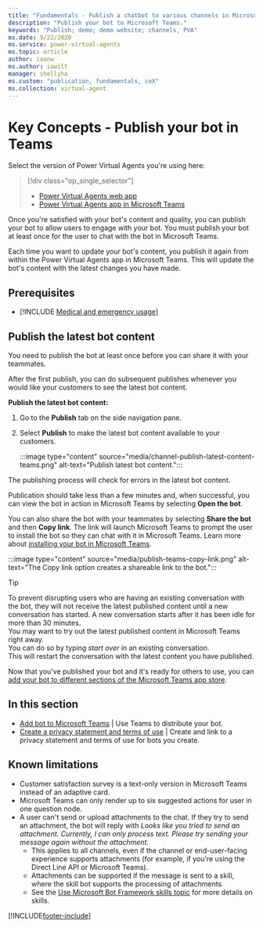 ```yaml
---
title: "Fundamentals - Publish a chatbot to various channels in Microsoft Teams"
description: "Publish your bot to Microsoft Teams."
keywords: "Publish; demo; demo website; channels, PVA"
ms.date: 9/22/2020
ms.service: power-virtual-agents
ms.topic: article
author: iaanw
ms.author: iawilt
manager: shellyha
ms.custom: "publication, fundamentals, ceX"
ms.collection: virtual-agent
---
```


# Key Concepts - Publish your bot in Teams

Select the version of Power Virtual Agents you're using here:

> [!div class="op_single_selector"]
> - [Power Virtual Agents web app](../publication-fundamentals-publish-channels.md)
> - [Power Virtual Agents app in Microsoft Teams](publication-fundamentals-publish-channels-teams.md)



Once you're satisfied with your bot's content and quality, you can publish your bot to allow users to engage with your bot. You must publish your bot at least once for the user to chat with the bot in Microsoft Teams.

Each time you want to update your bot's content, you publish it again from within the Power Virtual Agents app in Microsoft Teams. This will update the bot's content with the latest changes you have made.

## Prerequisites

- [!INCLUDE [Medical and emergency usage](includes/pva-usage-limitations-teams.md)]


## Publish the latest bot content

You need to publish the bot at least once before you can share it with your teammates. 

After the first publish, you can do subsequent publishes whenever you would like your customers to see the latest bot content.

**Publish the latest bot content:**

1. Go to the **Publish** tab on the side navigation pane. 

2. Select **Publish** to make the latest bot content available to your customers.

    :::image type="content" source="media/channel-publish-latest-content-teams.png" alt-text="Publish latest bot content.":::

The publishing process will check for errors in the latest bot content.

Publication should take less than a few minutes and, when successful, you can view the bot in action in Microsoft Teams by selecting **Open the bot**. 

You can also share the bot with your teammates by selecting **Share the bot** and then **Copy link**. The link will launch Microsoft Teams to prompt the user to install the bot so they can chat with it in Microsoft Teams. Learn more about [installing your bot in Microsoft Teams](publication-add-bot-to-microsoft-teams-teams.md).

:::image type="content" source="media/publish-teams-copy-link.png" alt-text="The Copy link option creates a shareable link to the bot.":::

> [!TIP]
>To prevent disrupting users who are having an existing conversation with the bot, they will not receive the latest published content until a new conversation has started. A new conversation starts after it has been idle for more than 30 minutes.  
>You may want to try out the latest published content in Microsoft Teams right away.  
>You can do so by typing *start over* in an existing conversation.  
>This will restart the conversation with the latest content you have published.

Now that you've published your bot and it's ready for others to use, you can [add your bot to different sections of the Microsoft Teams app store](publication-add-bot-to-microsoft-teams-teams.md).


 ## In this section


- [Add bot to Microsoft Teams](publication-add-bot-to-microsoft-teams-teams.md) | Use Teams to distribute your bot.
- [Create a privacy statement and terms of use](publication-terms-of-use-teams.md) | Create and link to a privacy statement and terms of use for bots you create.

## Known limitations
- Customer satisfaction survey is a text-only version in Microsoft Teams instead of an adaptive card.
- Microsoft Teams can only render up to six suggested actions for user in one question node.
- A user can't send or upload attachments to the chat. If they try to send an attachment, the bot will reply with *Looks like you tried to send an attachment. Currently, I can only process text. Please try sending your message again without the attachment.* 
  - This applies to all channels, even if the channel or end-user-facing experience supports attachments (for example, if you're using the Direct Line API or Microsoft Teams).  
  - Attachments can be supported if the message is sent to a skill, where the skill bot supports the processing of attachments.  
  - See the [Use Microsoft Bot Framework skills topic](advanced-use-skills-teams.md) for more details on skills.

[!INCLUDE[footer-include](../includes/footer-banner.md)]
